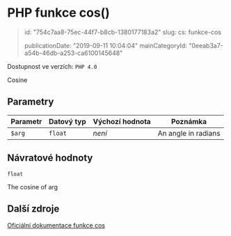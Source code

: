 PHP funkce cos()
================

> id: "754c7aa8-75ec-44f7-b8cb-1380177183a2"
> slug:
> 	cs: funkce-cos
>
> publicationDate: "2019-09-11 10:04:04"
> mainCategoryId: "0eeab3a7-a54b-46db-a253-ca6100145648"

Dostupnost ve verzích: `PHP 4.0`

Cosine


Parametry
--------------

| Parametr | Datový typ | Výchozí hodnota | Poznámka |
|-----|-----|-----|-----|
| `$arg` | `float` | *není* | An angle in radians |


Návratové hodnoty
----------------

`float`

The cosine of arg

Další zdroje
------------

[Oficiální dokumentace funkce cos](https://www.php.net/manual/en/function.cos.php)
